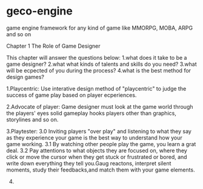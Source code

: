 # geco-engine
game engine framework for any kind of game like MMORPG, MOBA, ARPG and so on

Chapter 1 The Role of Game Designer

This chapter will answer the questions below:
    1.what does it take to be a game designer?
    2.what what kinds of talents and skills do you need?
    3.what will be ecpected of you during the process?
    4.what is the best method for design games? 

1.Playcentric:
    Use interative design method of "playcentric" to judge 
    the success of game play based on player ecperiences.
    
2.Advocate of player:
    Game designer must look at the game  world through the players' eyes
    solid gameplay hooks players other than graphics, storylines and so on.
    
3.Playtester: 
    3.0 Inviting players "over play" and listening to what they say as they
        experience your game is the best way to understand how your game working.
    3.1 By watching other people play the game, you learn a grat deal.
    3.2 Pay attentions to what objects they are focused on, where they 
        click or move the cursor when they get stuck or frustrated or bored, 
        and write down everything they tell you.Gaug reactons, interpret silent moments, 
        study their feedbacks,and match them with your game elements.
        
4.

